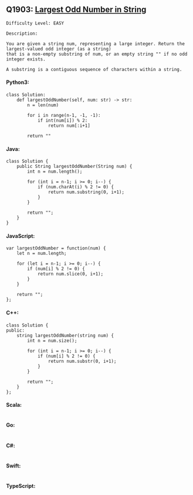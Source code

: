 ## Q1903: [Largest Odd Number in String](https://leetcode.com/problems/largest-odd-number-in-string/)

```
Difficulty Level: EASY
```

```
Description:

You are given a string num, representing a large integer. Return the largest-valued odd integer (as a string)
that is a non-empty substring of num, or an empty string "" if no odd integer exists.

A substring is a contiguous sequence of characters within a string.
```

#### Python3:

```
class Solution:
    def largestOddNumber(self, num: str) -> str:
        n = len(num)

        for i in range(n-1, -1, -1):
            if int(num[i]) % 2:
                return num[:i+1]

        return ""
```

#### Java:

```
class Solution {
    public String largestOddNumber(String num) {
        int n = num.length();

        for (int i = n-1; i >= 0; i--) {
            if (num.charAt(i) % 2 != 0) {
                return num.substring(0, i+1);
            }
        }
            
        return "";
    }
}
```

#### JavaScript:

```
var largestOddNumber = function(num) {
    let n = num.length;

    for (let i = n-1; i >= 0; i--) {
        if (num[i] % 2 != 0) {
            return num.slice(0, i+1);
        }
    }
            
    return "";
};
```

#### C++:

```
class Solution {
public:
    string largestOddNumber(string num) {
        int n = num.size();

        for (int i = n-1; i >= 0; i--) {
            if (num[i] % 2 != 0) {
                return num.substr(0, i+1);
            }
        }
            
        return "";
    }
};
```

#### Scala:

```

```

#### Go:

```

```

#### C#:

```

```

#### Swift:

```

```

#### TypeScript:

```

```